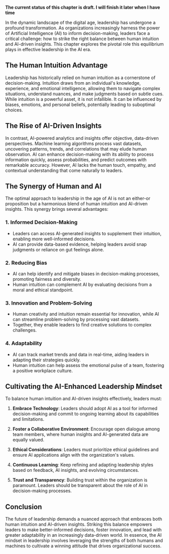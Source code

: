 **The current status of this chapter is draft. I will finish it later when I have time**

In the dynamic landscape of the digital age, leadership has undergone a profound transformation. As organizations increasingly harness the power of Artificial Intelligence (AI) to inform decision-making, leaders face a critical challenge: how to strike the right balance between human intuition and AI-driven insights. This chapter explores the pivotal role this equilibrium plays in effective leadership in the AI era.

The Human Intuition Advantage
-----------------------------

Leadership has historically relied on human intuition as a cornerstone of decision-making. Intuition draws from an individual's knowledge, experience, and emotional intelligence, allowing them to navigate complex situations, understand nuances, and make judgments based on subtle cues. While intuition is a powerful asset, it is not infallible. It can be influenced by biases, emotions, and personal beliefs, potentially leading to suboptimal choices.

The Rise of AI-Driven Insights
------------------------------

In contrast, AI-powered analytics and insights offer objective, data-driven perspectives. Machine learning algorithms process vast datasets, uncovering patterns, trends, and correlations that may elude human observation. AI can enhance decision-making with its ability to process information quickly, assess probabilities, and predict outcomes with remarkable accuracy. However, AI lacks the human touch, empathy, and contextual understanding that come naturally to leaders.

The Synergy of Human and AI
---------------------------

The optimal approach to leadership in the age of AI is not an either-or proposition but a harmonious blend of human intuition and AI-driven insights. This synergy brings several advantages:

### 1. Informed Decision-Making

* Leaders can access AI-generated insights to supplement their intuition, enabling more well-informed decisions.
* AI can provide data-based evidence, helping leaders avoid snap judgments or reliance on gut feelings alone.

### 2. Reducing Bias

* AI can help identify and mitigate biases in decision-making processes, promoting fairness and diversity.
* Human intuition can complement AI by evaluating decisions from a moral and ethical standpoint.

### 3. Innovation and Problem-Solving

* Human creativity and intuition remain essential for innovation, while AI can streamline problem-solving by processing vast datasets.
* Together, they enable leaders to find creative solutions to complex challenges.

### 4. Adaptability

* AI can track market trends and data in real-time, aiding leaders in adapting their strategies quickly.
* Human intuition can help assess the emotional pulse of a team, fostering a positive workplace culture.

Cultivating the AI-Enhanced Leadership Mindset
----------------------------------------------

To balance human intuition and AI-driven insights effectively, leaders must:

1. **Embrace Technology**: Leaders should adopt AI as a tool for informed decision-making and commit to ongoing learning about its capabilities and limitations.

2. **Foster a Collaborative Environment**: Encourage open dialogue among team members, where human insights and AI-generated data are equally valued.

3. **Ethical Considerations**: Leaders must prioritize ethical guidelines and ensure AI applications align with the organization's values.

4. **Continuous Learning**: Keep refining and adapting leadership styles based on feedback, AI insights, and evolving circumstances.

5. **Trust and Transparency**: Building trust within the organization is paramount. Leaders should be transparent about the role of AI in decision-making processes.

Conclusion
----------

The future of leadership demands a nuanced approach that embraces both human intuition and AI-driven insights. Striking this balance empowers leaders to make better-informed decisions, foster innovation, and lead with greater adaptability in an increasingly data-driven world. In essence, the AI mindset in leadership involves leveraging the strengths of both humans and machines to cultivate a winning attitude that drives organizational success.
